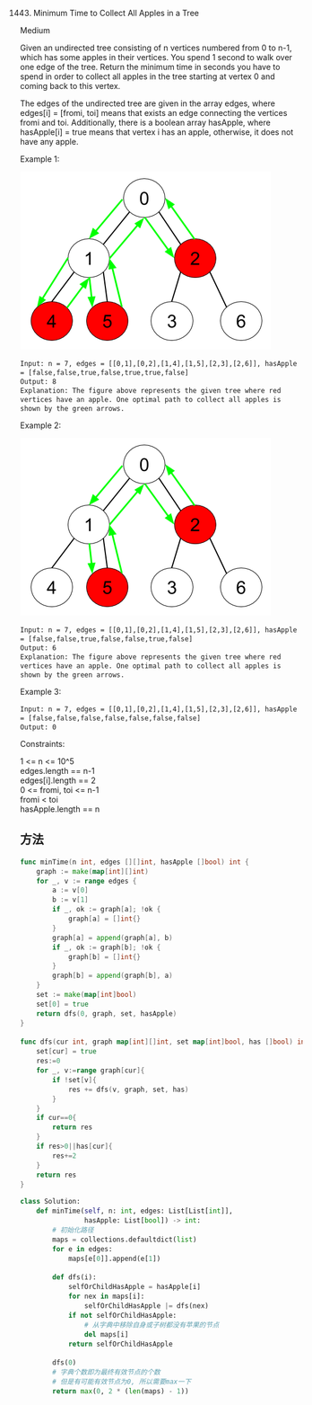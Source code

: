 1443. Minimum Time to Collect All Apples in a Tree


Medium


Given an undirected tree consisting of n vertices numbered from 0 to n-1, which has some apples in their vertices. You spend 1 second to walk over one edge of the tree. Return the minimum time in seconds you have to spend in order to collect all apples in the tree starting at vertex 0 and coming back to this vertex.

The edges of the undirected tree are given in the array edges, where edges[i] = [fromi, toi] means that exists an edge connecting the vertices fromi and toi. Additionally, there is a boolean array hasApple, where hasApple[i] = true means that vertex i has an apple, otherwise, it does not have any apple.

 

Example 1:

![](1443-1.png)

```
Input: n = 7, edges = [[0,1],[0,2],[1,4],[1,5],[2,3],[2,6]], hasApple = [false,false,true,false,true,true,false]
Output: 8 
Explanation: The figure above represents the given tree where red vertices have an apple. One optimal path to collect all apples is shown by the green arrows.  
```

Example 2:

![](1443-2.png)

```
Input: n = 7, edges = [[0,1],[0,2],[1,4],[1,5],[2,3],[2,6]], hasApple = [false,false,true,false,false,true,false]
Output: 6
Explanation: The figure above represents the given tree where red vertices have an apple. One optimal path to collect all apples is shown by the green arrows.  
```

Example 3:

```
Input: n = 7, edges = [[0,1],[0,2],[1,4],[1,5],[2,3],[2,6]], hasApple = [false,false,false,false,false,false,false]
Output: 0
```
 

Constraints:

1 <= n <= 10^5  
edges.length == n-1  
edges[i].length == 2  
0 <= fromi, toi <= n-1  
fromi < toi  
hasApple.length == n  


## 方法

```go
func minTime(n int, edges [][]int, hasApple []bool) int {
    graph := make(map[int][]int)
	for _, v := range edges {
		a := v[0]
		b := v[1]
		if _, ok := graph[a]; !ok {
			graph[a] = []int{}
		}
		graph[a] = append(graph[a], b)
		if _, ok := graph[b]; !ok {
			graph[b] = []int{}
		}
		graph[b] = append(graph[b], a)
	}
	set := make(map[int]bool)
	set[0] = true
    return dfs(0, graph, set, hasApple)
}

func dfs(cur int, graph map[int][]int, set map[int]bool, has []bool) int {
	set[cur] = true
	res:=0
	for _, v:=range graph[cur]{
		if !set[v]{
			res += dfs(v, graph, set, has) 	
		}
	}
	if cur==0{
		return res
	}
	if res>0||has[cur]{
		res+=2
	}
	return res
}
```



```python
class Solution:
    def minTime(self, n: int, edges: List[List[int]],
                hasApple: List[bool]) -> int:
        # 初始化路径
        maps = collections.defaultdict(list)
        for e in edges:
            maps[e[0]].append(e[1])

        def dfs(i):
            selfOrChildHasApple = hasApple[i]
            for nex in maps[i]:
                selfOrChildHasApple |= dfs(nex)
            if not selfOrChildHasApple:
                # 从字典中移除自身或子树都没有苹果的节点
                del maps[i]
            return selfOrChildHasApple

        dfs(0)
        # 字典个数即为最终有效节点的个数
        # 但是有可能有效节点为0, 所以需要max一下
        return max(0, 2 * (len(maps) - 1))
```